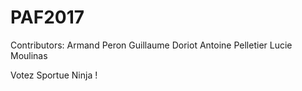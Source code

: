 # PAF2017

Contributors:
	Armand Peron
    Guillaume Doriot
	Antoine Pelletier
	Lucie Moulinas



Votez Sportue Ninja !

